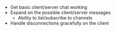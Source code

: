 * Get basic client/server chat working
* Expand on the possible client/server messages
    * Ability to list/subscribe to channels
* Handle disconnections gracefully on the client